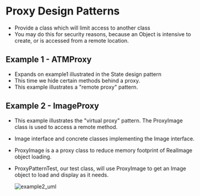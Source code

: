 # Proxy Design Patterns
- Provide a class which will limit access to another class
- You may do this for security reasons, because an Object is intensive to create, or is accessed from a remote location.

## Example 1 - ATMProxy
  - Expands on example1 illustrated in the State design pattern
  - This time we hide certain methods behind a proxy.
  - This example illustrates a "remote proxy" pattern.
  
## Example 2 - ImageProxy
  - This example illustrates the "virtual proxy" pattern. The ProxyImage class is used to access a remote method.
  - Image interface and concrete classes implementing the Image interface.
  - ProxyImage is a a proxy class to reduce memory footprint of RealImage object loading.
  - ProxyPatternTest, our test class, will use ProxyImage to get an Image object to load and display as it needs.
    
    ![example2_uml](https://user-images.githubusercontent.com/16873263/27774338-4820e4a2-5f45-11e7-9498-0a1038ec3f43.jpg)

